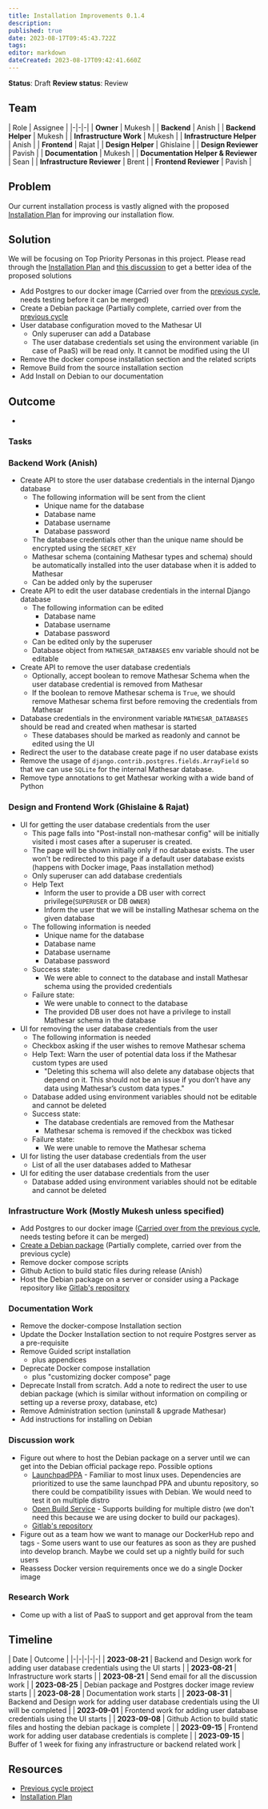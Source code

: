 ```yaml
---
title: Installation Improvements 0.1.4
description: 
published: true
date: 2023-08-17T09:45:43.722Z
tags: 
editor: markdown
dateCreated: 2023-08-17T09:42:41.660Z
---
```


**Status**: Draft
**Review status**: Review

## Team
| Role | Assignee |
|-|-|-|
| **Owner** | Mukesh |
| **Backend** | Anish |
| **Backend Helper** | Mukesh |
| **Infrastructure Work** | Mukesh |
| **Infrastructure Helper** | Anish |
| **Frontend** | Rajat |
| **Design Helper** | Ghislaine |
| **Design Reviewer** | Pavish |
| **Documentation** | Mukesh |
| **Documentation Helper & Reviewer** | Sean |
| **Infrastructure Reviewer** | Brent |
| **Frontend Reviewer** | Pavish |


## Problem
Our current installation process is vastly aligned with the proposed [Installation Plan](https://wiki.mathesar.org/en/projects/installation-improvements-plan-0_1_4) for improving our installation flow. 

## Solution
We will be focusing on Top Priority Personas in this project. Please read through the [Installation Plan](https://wiki.mathesar.org/en/projects/installation-improvements-plan-0_1_4) and [this discussion](https://wiki.mathesar.org/en/meeting-notes/2023-07/2023-07-28-installation-meeting.md#what-work-do-we-need-to-do-to-enable-this-outline) to get a better idea of the proposed solutions

- Add Postgres to our docker image (Carried over from the [previous cycle](https://wiki.mathesar.org/en/projects/installation-improvements-0_1_3.md), needs testing before it can be merged)
- Create a Debian package (Partially complete, carried over from the [previous cycle](https://wiki.mathesar.org/en/projects/installation-improvements-0_1_3.md)
- User database configuration moved to the Mathesar UI
  - Only superuser can add a Database
  - The user database credentials set using the environment variable (in case of PaaS) will be read only. It cannot be modified using the UI 
- Remove the docker compose installation section and the related scripts
- Remove Build from the source installation section
- Add Install on Debian to our documentation

## Outcome
- 

### Tasks

### Backend Work (Anish)
- Create API to store the user database credentials in the internal Django database
  - The following information will be sent from the client
    - Unique name for the database
    - Database name
    - Database username
    - Database password
  - The database credentials other than the unique name should be encrypted using the `SECRET_KEY`
  - Mathesar schema (containing Mathesar types and schema) should be automatically installed into the user database when it is added to Mathesar
  - Can be added only by the superuser
- Create API to edit the user database credentials in the internal Django database
  - The following information can be edited
    - Database name
    - Database username
    - Database password
  - Can be edited only by the superuser
  - Database object from `MATHESAR_DATABASES` env variable should not be editable
- Create API to remove the user database credentials
  - Optionally, accept boolean to remove Mathesar Schema when the user database credential is removed from Mathesar
  - If the boolean to remove Mathesar schema is `True`, we should remove Mathesar schema first before removing the credentials from Mathesar
- Database credentials in the environment variable `MATHESAR_DATABASES` should be read and created when mathesar is started
  - These databases should be marked as readonly and cannot be edited using the UI
- Redirect the user to the database create page if no user database exists
- Remove the usage of `django.contrib.postgres.fields.ArrayField` so that we can use `SQLite` for the internal Mathesar database.
- Remove type annotations to get Mathesar working with a wide band of Python


### Design and Frontend Work (Ghislaine & Rajat)
- UI for getting the user database credentials from the user
  - This page falls into "Post-install non-mathesar config" will be initially visited i most cases after a superuser is created.
  - The page will be shown initially only if no database exists. The user won't be redirected to this page if a default user database exists (happens with Docker image, Paas installation method)
  - Only superuser can add database credentials
  - Help Text
    - Inform the user to provide a DB user with correct privilege(`SUPERUSER` or DB `OWNER`)
    - Inform the user that we will be installing Mathesar schema on the given database
  - The following information is needed
    - Unique name for the database
    - Database name
    - Database username
    - Database password
  - Success state: 
    - We were able to connect to the database and install Mathesar schema using the provided credentials
  - Failure state:
    - We were unable to connect to the database
    - The provided DB user does not have a privilege to install Mathesar schema in the database
- UI for removing the user database credentials from the user
   - The following information is needed
    - Checkbox asking if the user wishes to remove Mathesar schema
    - Help Text: Warn the user of potential data loss if the Mathesar custom types are used
      - "Deleting this schema will also delete any database objects that depend on it. This should not be an issue if you don’t have any data using Mathesar’s custom data types."
    - Database added using environment variables should not be editable and cannot be deleted
  - Success state: 
    - The database credentials are removed from the Mathesar
    - Mathesar schema is removed if the checkbox was ticked
  - Failure state:
    - We were unable to remove the Mathesar schema
- UI for listing the user database credentials from the user
  - List of all the user databases added to Mathesar
- UI for editing the user database credentials from the user
  - Database added using environment variables should not be editable and cannot be deleted

### Infrastructure Work (Mostly Mukesh unless specified)
- Add Postgres to our docker image ([Carried over from the previous cycle](https://github.com/centerofci/mathesar/pull/3121), needs testing before it can be merged)
- [Create a Debian package](https://github.com/centerofci/mathesar/issues/2765) (Partially complete, carried over from the previous cycle)
- Remove docker compose scripts
- Github Action to build static files during release (Anish)
- Host the Debian package on a server or consider using a Package repository like [Gitlab's repository](https://docs.gitlab.com/ee/user/packages/debian_repository/)


### Documentation Work
- Remove the docker-compose Installation section
- Update the Docker Installation section to not require Postgres server as a pre-requisite
- Remove Guided script installation
    - plus appendices
- Deprecate Docker compose installation
    - plus "customizing docker compose" page
- Deprecate Install from scratch. Add a note to redirect the user to use debian package (which is similar without information on compiling or setting up a reverse proxy, database, etc)
- Remove Administration section (uninstall & upgrade Mathesar)
- Add instructions for installing on Debian

### Discussion work
- Figure out where to host the Debian package on a server until we can get into the Debian official package repo. Possible options
  - [LaunchpadPPA](https://launchpad.net/ubuntu/+ppas) - Familiar to most linux uses. Dependencies are prioritized to use the same launchpad PPA and ubuntu repository, so there could be compatibility issues with Debian. We would need to test it on multiple distro
  - [Open Build Service](https://openbuildservice.org/) - Supports building for multiple distro (we don't need this because we are using docker to build our packages).
  - [Gitlab's repository](https://docs.gitlab.com/ee/user/packages/debian_repository/)
- Figure out as a team how we want to manage our DockerHub repo and tags - Some users want to use our features as soon as they are pushed into develop branch. Maybe we could set up a nightly build for such users
- Reassess Docker version requirements once we do a single Docker image

### Research Work
- Come up with a list of PaaS to support and get approval from the team

## Timeline

| Date | Outcome |
|-|-|-|-|-|
| **2023-08-21** | Backend and Design work for adding user database credentials using the UI starts |
| **2023-08-21** | Infrastructure work starts |
| **2023-08-21** | Send email for all the discussion work |
| **2023-08-25** | Debian package and Postgres docker image review starts |
| **2023-08-28** | Documentation work starts |
| **2023-08-31** | Backend and Design work for adding user database credentials using the UI will be completed |
| **2023-09-01** | Frontend work for adding user database credentials using the UI starts |
| **2023-09-08** | Github Action to build static files and hosting the debian package is complete |
| **2023-09-15** | Frontend work for adding user database credentials is complete |
| **2023-09-15** | Buffer of 1 week for fixing any infrastructure or backend related work |

## Resources

- [Previous cycle project](https://wiki.mathesar.org/en/projects/installation-improvements-0_1_3.md)
- [Installation Plan](https://wiki.mathesar.org/en/projects/installation-improvements-plan-0_1_4)